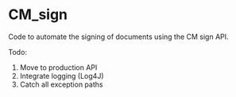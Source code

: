 # CM_sign
Code to automate the signing of documents using the CM sign API.

Todo:
1. Move to production API
2. Integrate logging (Log4J)
3. Catch all exception paths
